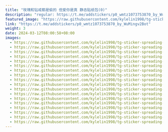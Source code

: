 ```yaml
---
title: "玫瑰和钻戒都是偷的 但爱你是真 静态贴纸包(0)"
description: "regular: https://t.me/addstickers/p0_wmtz1073753870_by_WuMingv2Bot"
featured_image: "https://raw.githubusercontent.com/kylelin1998/tg-sticker-spreading-worldwide-images/main/img/dca6e639-8ebb-4dd2-9f68-9b07c1ef436e.jpg"
link: "https://t.me/addstickers/p0_wmtz1073753870_by_WuMingv2Bot"
weight: 3
date: 2024-03-12T08:00:58+08:00
images:
  - https://raw.githubusercontent.com/kylelin1998/tg-sticker-spreading-worldwide-images/main/img/dca6e639-8ebb-4dd2-9f68-9b07c1ef436e.jpg
  - https://raw.githubusercontent.com/kylelin1998/tg-sticker-spreading-worldwide-images/main/img/5cec05b6-6583-45a4-9dc9-c01f4b09de81.jpg
  - https://raw.githubusercontent.com/kylelin1998/tg-sticker-spreading-worldwide-images/main/img/39d1b5af-d6af-4d5e-a736-63998b02e0f2.jpg
  - https://raw.githubusercontent.com/kylelin1998/tg-sticker-spreading-worldwide-images/main/img/d464d909-4acb-44c2-a925-c8f4646e2ee6.jpg
  - https://raw.githubusercontent.com/kylelin1998/tg-sticker-spreading-worldwide-images/main/img/e33222f2-bd1d-4572-ae2f-c4c03406119e.jpg
  - https://raw.githubusercontent.com/kylelin1998/tg-sticker-spreading-worldwide-images/main/img/311fcaf6-fcb2-4365-9d89-ee5138fe8551.jpg
  - https://raw.githubusercontent.com/kylelin1998/tg-sticker-spreading-worldwide-images/main/img/9f1b01a3-02c4-4b6d-949d-b0ee009abff2.jpg
  - https://raw.githubusercontent.com/kylelin1998/tg-sticker-spreading-worldwide-images/main/img/4df5dac8-566d-4fc8-86aa-a34cca407112.jpg
  - https://raw.githubusercontent.com/kylelin1998/tg-sticker-spreading-worldwide-images/main/img/e7784899-c63a-4dc0-b7a9-0b595cc5736a.jpg
  - https://raw.githubusercontent.com/kylelin1998/tg-sticker-spreading-worldwide-images/main/img/f42fea92-fb59-4e2b-9189-55ed212c4ca3.jpg
  - https://raw.githubusercontent.com/kylelin1998/tg-sticker-spreading-worldwide-images/main/img/3a90cc64-dfe1-49d4-b4ef-a117377cbf91.jpg
  - https://raw.githubusercontent.com/kylelin1998/tg-sticker-spreading-worldwide-images/main/img/9fe46959-42de-4329-b657-78f56c9e0d1a.jpg
  - https://raw.githubusercontent.com/kylelin1998/tg-sticker-spreading-worldwide-images/main/img/a6b1920a-cee0-4ddb-9de3-0ae6c8c92f7d.jpg
  - https://raw.githubusercontent.com/kylelin1998/tg-sticker-spreading-worldwide-images/main/img/aad90723-1c04-4a59-a7f1-da9837ed206c.jpg
  - https://raw.githubusercontent.com/kylelin1998/tg-sticker-spreading-worldwide-images/main/img/503ec924-aca4-4fdd-b578-5a6a185325a1.jpg
  - https://raw.githubusercontent.com/kylelin1998/tg-sticker-spreading-worldwide-images/main/img/a2413883-55ac-4f08-bc8c-107fb515a118.jpg
  - https://raw.githubusercontent.com/kylelin1998/tg-sticker-spreading-worldwide-images/main/img/7a515837-8d10-44e1-bc62-6a5cfcaa8590.jpg
  - https://raw.githubusercontent.com/kylelin1998/tg-sticker-spreading-worldwide-images/main/img/cea530bd-6e43-4d4a-8a7c-e227c0c41628.jpg
---
```

